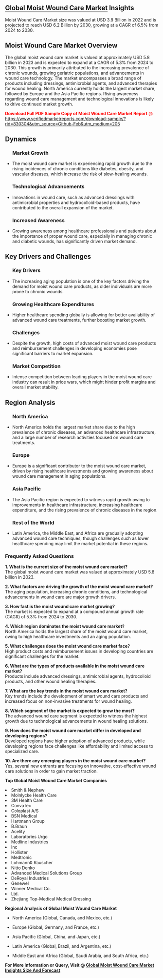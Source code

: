 <h2><a href="https://www.verifiedmarketreports.com/download-sample/?rid=830304&amp;utm_source=Github&amp;utm_medium=205" target="_blank">Global Moist Wound Care Market</a> Insights</h2><p>Moist Wound Care Market size was valued at USD 3.8 Billion in 2022 and is projected to reach USD 6.2 Billion by 2030, growing at a CAGR of 6.5% from 2024 to 2030.</p><p> <h2>Moist Wound Care Market Overview</h2> <p>The global moist wound care market is valued at approximately USD 5.8 billion in 2023 and is expected to expand at a CAGR of 5.3% from 2024 to 2030. This growth is primarily attributed to the increasing prevalence of chronic wounds, growing geriatric populations, and advancements in wound care technology. The market encompasses a broad range of products including dressings, antimicrobial agents, and advanced therapies for wound healing. North America currently holds the largest market share, followed by Europe and the Asia Pacific regions. Rising awareness regarding wound care management and technological innovations is likely to drive continued market growth. <br> <p><span class=""><span style="color: #ff0000;"><strong>Download Full PDF Sample Copy of Moist Wound Care Market Report</strong> @ </span><a href="https://www.verifiedmarketreports.com/download-sample/?rid=830304&amp;utm_source=Github-Feb&amp;utm_medium=205" target="_blank">https://www.verifiedmarketreports.com/download-sample/?rid=830304&amp;utm_source=Github-Feb&amp;utm_medium=205</a></span></p></p> <h2>Dynamics</h2> <ul> <h3>Market Growth</h3> <li>The moist wound care market is experiencing rapid growth due to the rising incidences of chronic conditions like diabetes, obesity, and vascular diseases, which increase the risk of slow-healing wounds.</li> <h3>Technological Advancements</h3> <li>Innovations in wound care, such as advanced dressings with antimicrobial properties and hydrocolloid-based products, have contributed to the overall expansion of the market.</li> <h3>Increased Awareness</h3> <li>Growing awareness among healthcare professionals and patients about the importance of proper wound care, especially in managing chronic and diabetic wounds, has significantly driven market demand.</li> </ul> <h2>Key Drivers and Challenges</h2> <ul> <h3>Key Drivers</h3> <li>The increasing aging population is one of the key factors driving the demand for moist wound care products, as older individuals are more prone to chronic wounds.</li> <h3>Growing Healthcare Expenditures</h3> <li>Higher healthcare spending globally is allowing for better availability of advanced wound care treatments, further boosting market growth.</li> <h3>Challenges</h3> <li>Despite the growth, high costs of advanced moist wound care products and reimbursement challenges in developing economies pose significant barriers to market expansion.</li> <h3>Market Competition</h3> <li>Intense competition between leading players in the moist wound care industry can result in price wars, which might hinder profit margins and overall market stability.</li> </ul> <h2>Region Analysis</h2> <ul> <h3>North America</h3> <li>North America holds the largest market share due to the high prevalence of chronic diseases, an advanced healthcare infrastructure, and a large number of research activities focused on wound care treatments.</li> <h3>Europe</h3> <li>Europe is a significant contributor to the moist wound care market, driven by rising healthcare investments and growing awareness about wound care management in aging populations.</li> <h3>Asia Pacific</h3> <li>The Asia Pacific region is expected to witness rapid growth owing to improvements in healthcare infrastructure, increasing healthcare expenditure, and the rising prevalence of chronic diseases in the region.</li> <h3>Rest of the World</h3> <li>Latin America, the Middle East, and Africa are gradually adopting advanced wound care techniques, though challenges such as lower healthcare spending may limit the market potential in these regions.</li> </ul> <h3>Frequently Asked Questions</h3> <p><b>1. What is the current size of the moist wound care market?</b><br> The global moist wound care market was valued at approximately USD 5.8 billion in 2023.</p> <p><b>2. What factors are driving the growth of the moist wound care market?</b><br> The aging population, increasing chronic conditions, and technological advancements in wound care are major growth drivers.</p> <p><b>3. How fast is the moist wound care market growing?</b><br> The market is expected to expand at a compound annual growth rate (CAGR) of 5.3% from 2024 to 2030.</p> <p><b>4. Which region dominates the moist wound care market?</b><br> North America holds the largest share of the moist wound care market, owing to high healthcare investments and an aging population.</p> <p><b>5. What challenges does the moist wound care market face?</b><br> High product costs and reimbursement issues in developing countries are significant challenges for the market.</p> <p><b>6. What are the types of products available in the moist wound care market?</b><br> Products include advanced dressings, antimicrobial agents, hydrocolloid products, and other wound healing therapies.</p> <p><b>7. What are the key trends in the moist wound care market?</b><br> Key trends include the development of smart wound care products and increased focus on non-invasive treatments for wound healing.</p> <p><b>8. Which segment of the market is expected to grow the most?</b><br> The advanced wound care segment is expected to witness the highest growth due to technological advancements in wound healing solutions.</p> <p><b>9. How does the moist wound care market differ in developed and developing regions?</b><br> Developed regions have higher adoption of advanced products, while developing regions face challenges like affordability and limited access to specialized care.</p> <p><b>10. Are there any emerging players in the moist wound care market?</b><br> Yes, several new entrants are focusing on innovative, cost-effective wound care solutions in order to gain market traction.</p> </p><p><strong>Top Global Moist Wound Care Market Companies</strong></p><div data-test-id=""><p><li>Smith & Nephew</li><li> Molnlycke Health Care</li><li> 3M Health Care</li><li> ConvaTec</li><li> Coloplast A/S</li><li> BSN Medical</li><li> Hartmann Group</li><li> B.Braun</li><li> Acelity</li><li> Laboratories Urgo</li><li> Medline Industries</li><li> Inc</li><li> Hollister</li><li> Medtronic</li><li> Lohmann& Rauscher</li><li> Nitto Denko</li><li> Advanced Medical Solutions Group</li><li> DeRoyal Industries</li><li> Genewel</li><li> Winner Medical Co.</li><li> Ltd.</li><li> Zhejiang Top-Medical Medical Dressing</li></p><div><strong>Regional Analysis of&nbsp;Global Moist Wound Care Market</strong></div><ul><li dir="ltr"><p dir="ltr">North America&nbsp;(Global, Canada, and Mexico, etc.)</p></li><li dir="ltr"><p dir="ltr">Europe (Global, Germany, and France, etc.)</p></li><li dir="ltr"><p dir="ltr">Asia Pacific&nbsp;(Global, China, and Japan, etc.)</p></li><li dir="ltr"><p dir="ltr">Latin America&nbsp;(Global, Brazil, and Argentina, etc.)</p></li><li dir="ltr">Middle East and Africa&nbsp;(Global, Saudi Arabia, and South Africa, etc.)</li></ul><p><strong>For More Information or Query, Visit @&nbsp;</strong><strong><a href="https://www.verifiedmarketreports.com/product/moist-wound-care-market/?utm_source=Github&amp;utm_medium=205" target="_blank">Global Moist Wound Care Market Insights Size And Forecast</a></strong></p></div>
